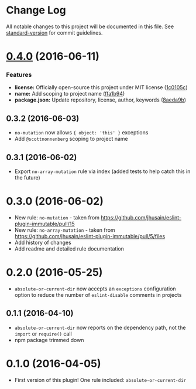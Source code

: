 # Change Log

All notable changes to this project will be documented in this file. See [standard-version](https://github.com/conventional-changelog/standard-version) for commit guidelines.

<a name="0.4.0"></a>
# [0.4.0](https://github.com/scottnonnenberg/eslint-plugin-thehelp/compare/v0.3.2...v0.4.0) (2016-06-11)


### Features

* **license:** Officially open-source this project under MIT license ([1c0105c](https://github.com/scottnonnenberg/eslint-plugin-thehelp/commit/1c0105c))
* **name:** Add scoping to project name ([ffa1b94](https://github.com/scottnonnenberg/eslint-plugin-thehelp/commit/ffa1b94))
* **package.json:** Update repository, license, author, keywords ([8aeda9b](https://github.com/scottnonnenberg/eslint-plugin-thehelp/commit/8aeda9b))


<a name="0.3.2"></a>
## 0.3.2 (2016-06-03)

* `no-mutation` now allows `{ object: 'this' }` exceptions
* Add `@scottnonnenberg` scoping to project name


<a name="0.3.1"></a>
## 0.3.1 (2016-06-02)

* Export `no-array-mutation` rule via index (added tests to help catch this in the future)


<a name="0.3.0"></a>
# 0.3.0 (2016-06-02)

* New rule: `no-mutation` - taken from https://github.com/jhusain/eslint-plugin-immutable/pull/15
* New rule: `no-array-mutation` - taken from https://github.com/jhusain/eslint-plugin-immutable/pull/5/files
* Add history of changes
* Add readme and detailed rule documentation


<a name="0.2.0"></a>
# 0.2.0 (2016-05-25)

* `absolute-or-current-dir` now accepts an `exceptions` configuration option to reduce the number of `eslint-disable` comments in projects


<a name="0.1.1"></a>
## 0.1.1 (2016-04-10)

* `absolute-or-current-dir` now reports on the dependency path, not the `import` or `require()` call
* npm package trimmed down


<a name="0.1.0"></a>
# 0.1.0 (2016-04-05)

* First version of this plugin! One rule included: `absolute-or-current-dir`
